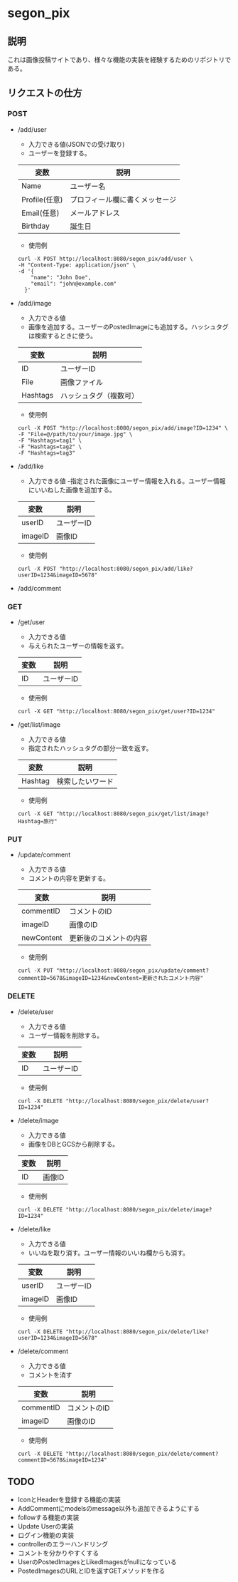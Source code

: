 # segon_pix

## 説明
これは画像投稿サイトであり、様々な機能の実装を経験するためのリポジトリである。


## リクエストの仕方

### POST

- /add/user

    - 入力できる値(JSONでの受け取り)
    - ユーザーを登録する。

    | 変数      |     説明     | 
    |-----------|-----------|
    |Name       |  ユーザー名   |       
    |Profile(任意)    |  プロフィール欄に書くメッセージ  |      
    |Email(任意)      |  メールアドレス  |      
    |Birthday   |  誕生日      |

    - 使用例

    ```
    curl -X POST http://localhost:8080/segon_pix/add/user \
    -H "Content-Type: application/json" \
    -d '{
        "name": "John Doe",
        "email": "john@example.com"
      }'
    ```
- /add/image
    - 入力できる値
    - 画像を追加する。ユーザーのPostedImageにも追加する。ハッシュタグは検索するときに使う。

    | 変数      | 説明|
    |-----------|-----|
    |ID       |   ユーザーID   |
    |File    |   画像ファイル   |
    |Hashtags     | ハッシュタグ（複数可） | 


    - 使用例

    ```
    curl -X POST "http://localhost:8080/segon_pix/add/image?ID=1234" \
  -F "File=@/path/to/your/image.jpg" \
  -F "Hashtags=tag1" \
  -F "Hashtags=tag2" \
  -F "Hashtags=tag3"

    ```
- /add/like
    - 入力できる値
    -指定された画像にユーザー情報を入れる。ユーザー情報にいいねした画像を追加する。

    | 変数      |     説明     | 
    |-----------|-----------|
    |userID     |  ユーザーID  |       
    |imageID    |  画像ID  |      

    - 使用例

    ```
    curl -X POST "http://localhost:8080/segon_pix/add/like?userID=1234&imageID=5678"
    ```
- /add/comment

### GET

- /get/user
    - 入力できる値
    - 与えられたユーザーの情報を返す。

    | 変数      |     説明     | 
    |-----------|-----------|
    |ID       |  ユーザーID   |       

    - 使用例

    ```
    curl -X GET "http://localhost:8080/segon_pix/get/user?ID=1234"
    ```
- /get/list/image
    - 入力できる値
    - 指定されたハッシュタグの部分一致を返す。

    | 変数      |     説明     | 
    |-----------|-----------|
    |Hashtag       |  検索したいワード   |       

    - 使用例

    ```
    curl -X GET "http://localhost:8080/segon_pix/get/list/image?Hashtag=旅行"
    ```

### PUT

- /update/comment
    - 入力できる値
    - コメントの内容を更新する。

    | 変数      |     説明     | 
    |-----------|-----------|
    |commentID       |  コメントのID  |       
    |imageID    |  画像のID  |      
    |newContent       |  更新後のコメントの内容  |      


    - 使用例

    ```
   curl -X PUT "http://localhost:8080/segon_pix/update/comment?commentID=5678&imageID=1234&newContent=更新されたコメント内容"
    ```

### DELETE

- /delete/user
    - 入力できる値
    - ユーザー情報を削除する。

    | 変数      |    説明     | 
    |-----------|-----------|
    |ID       |  ユーザーID   |       

    - 使用例

    ```
    curl -X DELETE "http://localhost:8080/segon_pix/delete/user?ID=1234"
    ```
- /delete/image
    - 入力できる値
    - 画像をDBとGCSから削除する。

    | 変数      |     説明     | 
    |-----------|-----------|
    |ID       |   画像ID  |       

    - 使用例

    ```
    curl -X DELETE "http://localhost:8080/segon_pix/delete/image?ID=1234"
    ```
- /delete/like
    - 入力できる値
    - いいねを取り消す。ユーザー情報のいいね欄からも消す。

    | 変数      |     説明     | 
    |-----------|-----------|
    |userID     |  ユーザーID  |       
    |imageID    |  画像ID  |       

    - 使用例

    ```
    curl -X DELETE "http://localhost:8080/segon_pix/delete/like?userID=1234&imageID=5678"
    ```
- /delete/comment
    - 入力できる値
    - コメントを消す

    | 変数      |     説明     | 
    |-----------|-----------|
    |commentID       |  コメントのID  |       
    |imageID    |  画像のID  |      
    - 使用例

    ```
    curl -X DELETE "http://localhost:8080/segon_pix/delete/comment?commentID=5678&imageID=1234"
    ```



## TODO

- IconとHeaderを登録する機能の実装
- AddCommentにmodelsのmessage以外も追加できるようにする
- followする機能の実装
- Update Userの実装
- ログイン機能の実装
- controllerのエラーハンドリング
- コメントを分かりやすくする
- UserのPostedImagesとLikedImagesがnullになっている
- PostedImagesのURLとIDを返すGETメソッドを作る